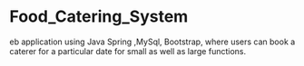 # Food_Catering_System
eb application using Java Spring ,MySql, Bootstrap, where users can book a caterer for a particular date for small as well as large functions.
